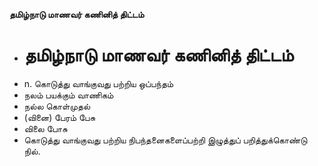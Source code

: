 **தமிழ்நாடு மாணவர் கணினித் திட்டம்**
- # தமிழ்நாடு மாணவர் கணினித் திட்டம்
- n. கொடுத்து வாங்குவது பற்றிய ஒப்பந்தம்
- நலம் பயக்கும் வாணிகம்
- நல்ல கொள்முதல்
- (வினை) பேரம் பேசு
- விலை போசு
- கொடுத்து வாங்குவது பற்றிய நிபந்தனைகளைப்பற்றி இழுத்துப் பறித்துக்கொண்டு நில்.

